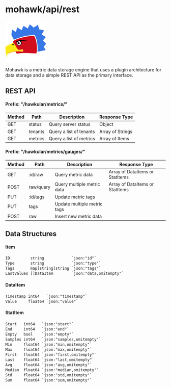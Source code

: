 

# mohawk/api/rest

![Mohawk](/images/logo-128.png?raw=true "Mohawk Logo")

Mohawk is a metric data storage engine that uses a plugin architecture for data storage and a simple REST API as the primary interface.

## REST API

#### Prefix: "/hawkular/metrics/"

| Method | Path           | Description             | Response Type    |
|--------|----------------|-------------------------|------------------|
| GET    | status         | Query server status     | Object           |
| GET    | tenants        | Query a list of tenants | Array of Strings |
| GET    | metrics        | Query a list of metrics | Array of Items   |

#### Prefix: "/hawkular/metrics/gauges/"

| Method | Path           | Description                    | Response Type                   |
|--------|----------------|--------------------------------|---------------------------------|
| GET    | :id/raw        | Query metric data              | Array of DataItems or StatItems |
| POST   | raw/query      | Query multiple metric data     | Array of DataItems or StatItems |
| PUT    | :id/tags       | Update metric tags             |                                 |
| PUT    | tags           | Update multiple metric tags    |                                 |
| POST   | raw            | Insert new metric data         |                                 |

## Data Structures

#### Item

	ID         string            `json:"id"`
	Type       string            `json:"type"`
	Tags       map[string]string `json:"tags"`
	LastValues []DataItem        `json:"data,omitempty"`

#### DataItem

	Timestamp int64   `json:"timestamp"`
	Value     float64 `json:"value"`

#### StatItem

	Start   int64   `json:"start"`
	End     int64   `json:"end"`
	Empty   bool    `json:"empty"`
	Samples int64   `json:"samples,omitempty"`
	Min     float64 `json:"min,omitempty"`
	Max     float64 `json:"max,omitempty"`
	First   float64 `json:"first,omitempty"`
	Last    float64 `json:"last,omitempty"`
	Avg     float64 `json:"avg,omitempty"`
	Median  float64 `json:"median,omitempty"`
	Std     float64 `json:"std,omitempty"`
	Sum     float64 `json:"sum,omitempty"`
